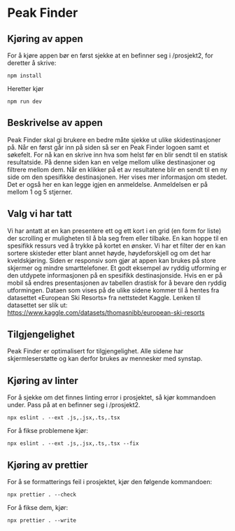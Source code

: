 # Peak Finder

## Kjøring av appen

For å kjøre appen bør en først sjekke at en befinner seg i /prosjekt2, for deretter å skrive:

```
npm install
```

Heretter kjør

```
npm run dev
```

## Beskrivelse av appen

Peak Finder skal gi brukere en bedre måte sjekke ut ulike skidestinasjoner på. Når en først går inn på siden så ser en Peak Finder logoen samt et søkefelt. For nå kan en skrive inn hva som helst før en blir sendt til en statisk resultatside. På denne siden kan en velge mellom ulike destinasjoner og filtrere mellom dem. Når en klikker på et av resultatene blir en sendt til en ny side om den spesifikke destinasjonen. Her vises mer informasjon om stedet. Det er også her en kan legge igjen en anmeldelse. Anmeldelsen er på mellom 1 og 5 stjerner.

## Valg vi har tatt

Vi har antatt at en kan presentere ett og ett kort i en grid (en form for liste) der scrolling er muligheten til å bla seg frem eller tilbake. En kan hoppe til en spesifikk ressurs ved å trykke på kortet en ønsker.
Vi har et filter der en kan sortere skisteder etter blant annet høyde, høydeforskjell og om det har kveldskjøring.
Siden er responsiv som gjør at appen kan brukes på store skjermer og mindre smarttelefoner.
Et godt eksempel av ryddig utforming er den utdypete informasjonen på en spesifikk destinasjonside. Hvis en er på mobil så endres presentasjonen av tabellen drastisk for å bevare den ryddig utformingen.
Dataen som vises på de ulike sidene kommer til å hentes fra datasettet «European Ski Resorts» fra nettstedet Kaggle. Lenken til datasettet ser slik ut: https://www.kaggle.com/datasets/thomasnibb/european-ski-resorts

## Tilgjengelighet

Peak Finder er optimalisert for tilgjengelighet. Alle sidene har skjermleserstøtte og kan derfor brukes av mennesker med synstap.

## Kjøring av linter

For å sjekke om det finnes linting error i prosjektet, så kjør kommandoen under. Pass på at en befinner seg i /prosjekt2.

```
npx eslint . --ext .js,.jsx,.ts,.tsx
```

For å fikse problemene kjør:

```
npx eslint . --ext .js,.jsx,.ts,.tsx --fix
```

## Kjøring av prettier

For å se formatterings feil i prosjektet, kjør den følgende kommandoen:

```
npx prettier . --check
```

For å fikse dem, kjør:

```
npx prettier . --write
```
